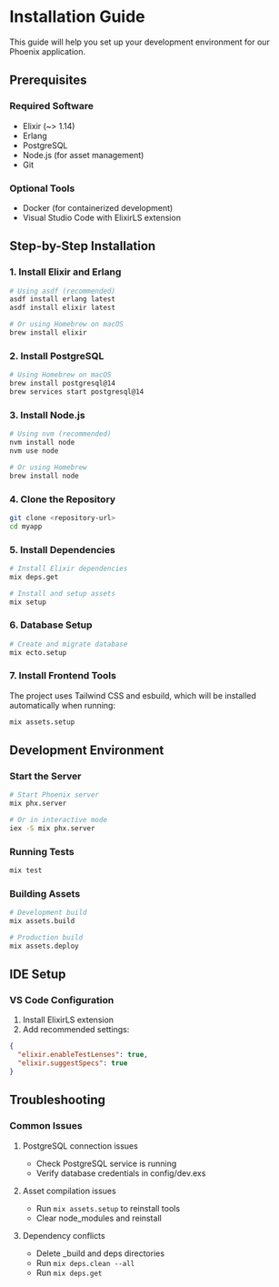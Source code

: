 # Installation Guide

This guide will help you set up your development environment for our Phoenix application.

## Prerequisites

### Required Software
- Elixir (~> 1.14)
- Erlang
- PostgreSQL
- Node.js (for asset management)
- Git

### Optional Tools
- Docker (for containerized development)
- Visual Studio Code with ElixirLS extension

## Step-by-Step Installation

### 1. Install Elixir and Erlang
```bash
# Using asdf (recommended)
asdf install erlang latest
asdf install elixir latest

# Or using Homebrew on macOS
brew install elixir
```

### 2. Install PostgreSQL
```bash
# Using Homebrew on macOS
brew install postgresql@14
brew services start postgresql@14
```

### 3. Install Node.js
```bash
# Using nvm (recommended)
nvm install node
nvm use node

# Or using Homebrew
brew install node
```

### 4. Clone the Repository
```bash
git clone <repository-url>
cd myapp
```

### 5. Install Dependencies
```bash
# Install Elixir dependencies
mix deps.get

# Install and setup assets
mix setup
```

### 6. Database Setup
```bash
# Create and migrate database
mix ecto.setup
```

### 7. Install Frontend Tools
The project uses Tailwind CSS and esbuild, which will be installed automatically when running:
```bash
mix assets.setup
```

## Development Environment

### Start the Server
```bash
# Start Phoenix server
mix phx.server

# Or in interactive mode
iex -S mix phx.server
```

### Running Tests
```bash
mix test
```

### Building Assets
```bash
# Development build
mix assets.build

# Production build
mix assets.deploy
```

## IDE Setup

### VS Code Configuration
1. Install ElixirLS extension
2. Add recommended settings:
```json
{
  "elixir.enableTestLenses": true,
  "elixir.suggestSpecs": true
}
```

## Troubleshooting

### Common Issues
1. PostgreSQL connection issues
   - Check PostgreSQL service is running
   - Verify database credentials in config/dev.exs

2. Asset compilation issues
   - Run `mix assets.setup` to reinstall tools
   - Clear node_modules and reinstall

3. Dependency conflicts
   - Delete _build and deps directories
   - Run `mix deps.clean --all`
   - Run `mix deps.get`
